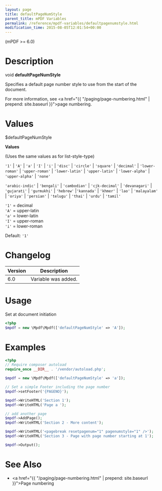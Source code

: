 ```yaml
---
layout: page
title: defaultPageNumStyle
parent_title: mPDF Variables
permalink: /reference/mpdf-variables/defaultpagenumstyle.html
modification_time: 2015-08-05T12:01:54+00:00
---
```


(mPDF >= 6.0)

# Description

void **defaultPageNumStyle**

Specifies a default page number style to use from the start of the document.

For more information, see <a href="{{ "/paging/page-numbering.html" | prepend: site.baseurl }}">page numbering</a>.

# Values

<span class="parameter">$defaultPageNumStyle</span>

**Values**

(Uses the same values as for list-style-type)

`'1'` \| `'A'` \| `'a'` \| `'I'` \| `'i'` \| `'disc'` \| `'circle'` \| `'square'` \| `'decimal'` \| `'lower-roman'` \| 
`'upper-roman'` \| `'lower-latin'` \| `'upper-latin'` \| `'lower-alpha'` \| `'upper-alpha'` \| `'none'`

`'arabic-indic'` \| `'bengali'` \| `'cambodian'` \| `'cjk-decimal'` \| `'devanagari'` \| `'gujarati'` \| `'gurmukhi'` \| 
`'hebrew'` \|`'kannada'` \| `'khmer'` \| `'lao'` \| `'malayalam'` \| `'oriya'` \| `'persian'` \| `'telugu'` \| 
`'thai'` \| `'urdu'` \| `'tamil'`

`'1'` = decimal  
`'A'` = upper-latin  
`'a'` = lower-latin  
`'I'` = upper-roman  
`'i'` = lower-roman   

Default: `'1'`

# Changelog

<table class="table">
<thead>
<tr>
  <th>Version</th>
  <th>Description</th>
</tr>
</thead>
<tbody>
<tr>
  <td>6.0</td>
  <td>Variable was added.</td>
</tr>
</tbody>
</table>

# Usage

Set at document initiation
```php
<?php
$mpdf = new \Mpdf\Mpdf(['defaultPageNumStyle' => 'A']);

```


# Examples

```php
<?php
// Require composer autoload
require_once __DIR__ . '/vendor/autoload.php';

$mpdf = new \Mpdf\Mpdf(['defaultPageNumStyle' => 'a']);

// Set a simple Footer including the page number
$mpdf->setFooter('{PAGENO}');

$mpdf->WriteHTML('Section 1');
$mpdf->WriteHTML('Page a ');

// add another page
$mpdf->AddPage();
$mpdf->WriteHTML('Section 2 - More content');

$mpdf->WriteHTML('<pagebreak resetpagenum="1" pagenumstyle="1" />');
$mpdf->WriteHTML('Section 3 - Page with page number starting at 1');

$mpdf->Output();

```


# See Also

* <a href="{{ "/paging/page-numbering.html" | prepend: site.baseurl }}">Page numbering</a>
